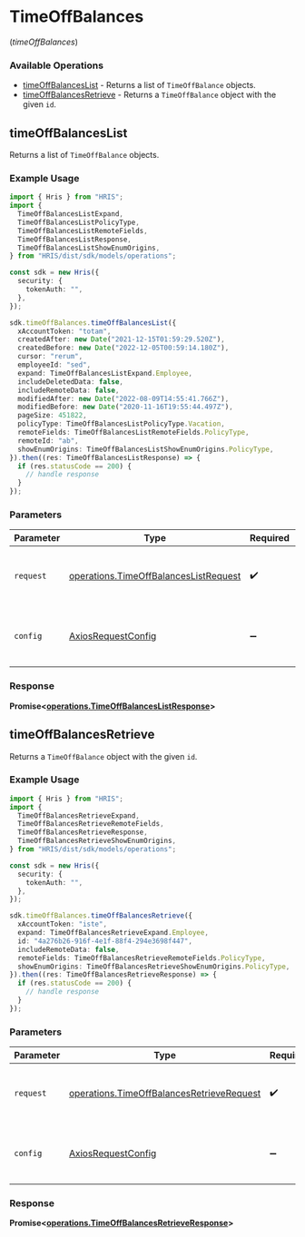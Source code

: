 # TimeOffBalances
(*timeOffBalances*)

### Available Operations

* [timeOffBalancesList](#timeoffbalanceslist) - Returns a list of `TimeOffBalance` objects.
* [timeOffBalancesRetrieve](#timeoffbalancesretrieve) - Returns a `TimeOffBalance` object with the given `id`.

## timeOffBalancesList

Returns a list of `TimeOffBalance` objects.

### Example Usage

```typescript
import { Hris } from "HRIS";
import {
  TimeOffBalancesListExpand,
  TimeOffBalancesListPolicyType,
  TimeOffBalancesListRemoteFields,
  TimeOffBalancesListResponse,
  TimeOffBalancesListShowEnumOrigins,
} from "HRIS/dist/sdk/models/operations";

const sdk = new Hris({
  security: {
    tokenAuth: "",
  },
});

sdk.timeOffBalances.timeOffBalancesList({
  xAccountToken: "totam",
  createdAfter: new Date("2021-12-15T01:59:29.520Z"),
  createdBefore: new Date("2022-12-05T00:59:14.180Z"),
  cursor: "rerum",
  employeeId: "sed",
  expand: TimeOffBalancesListExpand.Employee,
  includeDeletedData: false,
  includeRemoteData: false,
  modifiedAfter: new Date("2022-08-09T14:55:41.766Z"),
  modifiedBefore: new Date("2020-11-16T19:55:44.497Z"),
  pageSize: 451822,
  policyType: TimeOffBalancesListPolicyType.Vacation,
  remoteFields: TimeOffBalancesListRemoteFields.PolicyType,
  remoteId: "ab",
  showEnumOrigins: TimeOffBalancesListShowEnumOrigins.PolicyType,
}).then((res: TimeOffBalancesListResponse) => {
  if (res.statusCode == 200) {
    // handle response
  }
});
```

### Parameters

| Parameter                                                                                      | Type                                                                                           | Required                                                                                       | Description                                                                                    |
| ---------------------------------------------------------------------------------------------- | ---------------------------------------------------------------------------------------------- | ---------------------------------------------------------------------------------------------- | ---------------------------------------------------------------------------------------------- |
| `request`                                                                                      | [operations.TimeOffBalancesListRequest](../../models/operations/timeoffbalanceslistrequest.md) | :heavy_check_mark:                                                                             | The request object to use for the request.                                                     |
| `config`                                                                                       | [AxiosRequestConfig](https://axios-http.com/docs/req_config)                                   | :heavy_minus_sign:                                                                             | Available config options for making requests.                                                  |


### Response

**Promise<[operations.TimeOffBalancesListResponse](../../models/operations/timeoffbalanceslistresponse.md)>**


## timeOffBalancesRetrieve

Returns a `TimeOffBalance` object with the given `id`.

### Example Usage

```typescript
import { Hris } from "HRIS";
import {
  TimeOffBalancesRetrieveExpand,
  TimeOffBalancesRetrieveRemoteFields,
  TimeOffBalancesRetrieveResponse,
  TimeOffBalancesRetrieveShowEnumOrigins,
} from "HRIS/dist/sdk/models/operations";

const sdk = new Hris({
  security: {
    tokenAuth: "",
  },
});

sdk.timeOffBalances.timeOffBalancesRetrieve({
  xAccountToken: "iste",
  expand: TimeOffBalancesRetrieveExpand.Employee,
  id: "4a276b26-916f-4e1f-88f4-294e3698f447",
  includeRemoteData: false,
  remoteFields: TimeOffBalancesRetrieveRemoteFields.PolicyType,
  showEnumOrigins: TimeOffBalancesRetrieveShowEnumOrigins.PolicyType,
}).then((res: TimeOffBalancesRetrieveResponse) => {
  if (res.statusCode == 200) {
    // handle response
  }
});
```

### Parameters

| Parameter                                                                                              | Type                                                                                                   | Required                                                                                               | Description                                                                                            |
| ------------------------------------------------------------------------------------------------------ | ------------------------------------------------------------------------------------------------------ | ------------------------------------------------------------------------------------------------------ | ------------------------------------------------------------------------------------------------------ |
| `request`                                                                                              | [operations.TimeOffBalancesRetrieveRequest](../../models/operations/timeoffbalancesretrieverequest.md) | :heavy_check_mark:                                                                                     | The request object to use for the request.                                                             |
| `config`                                                                                               | [AxiosRequestConfig](https://axios-http.com/docs/req_config)                                           | :heavy_minus_sign:                                                                                     | Available config options for making requests.                                                          |


### Response

**Promise<[operations.TimeOffBalancesRetrieveResponse](../../models/operations/timeoffbalancesretrieveresponse.md)>**

